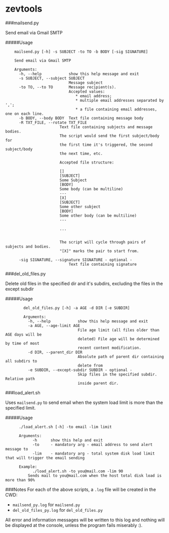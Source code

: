 zevtools
========



###mailsend.py

Send email via Gmail SMTP


#####Usage

```
    mailsend.py [-h] -s SUBJECT -to TO -b BODY [-sig SIGNATURE]

    Send email via Gmail SMTP

    Arguments:
      -h, --help            show this help message and exit
      -s SUBJECT, --subject SUBJECT
                            Message subject
      -to TO, --to TO       Message recipient(s). 
                            Accepted values: 
                               * email address; 
                               * multiple email addresses separated by ',';
                               * a file containing email addresses, one on each line.
      -b BODY, --body BODY  Text file containing message body
      -R TXT_FILE, --rotate TXT_FILE
                        Text file containing subjects and message bodies. 
                        The script would send the first subject/body for 
                        the first time it's triggered, the second subject/body 
                        the next time, etc.
                        
                        Accepted file structure:
                        
                        []
                        [SUBJECT]
                        Some Subject
                        [BODY]
                        Some body (can be multiline)
                        ---
                        [X]
                        [SUBJECT]
                        Some other subject
                        [BODY]
                        Some other body (can be multiline)
                        ---
       
                        ...
                        
         
                        The script will cycle through pairs of subjects and bodies. 
                        "[X]" marks the pair to start from.

      -sig SIGNATURE, --signature SIGNATURE - optional -
                            Text file containing signature

```



###del_old_files.py

Delete old files in the specified dir and it's subdirs, excluding the files in
the except subdir

#####Usage

```
        del_old_files.py [-h] -a AGE -d DIR [-e SUBDIR]

        Arguments:
          -h, --help            show this help message and exit
          -a AGE, --age-limit AGE
                                File age limit (all files older than AGE days will be
                                deleted) File age will be determined by time of most
                                recent content modification.
          -d DIR, --parent_dir DIR
                                Absolute path of parent dir containing all subdirs to
                                delete from
          -e SUBDIR, --except-subdir SUBDIR - optional -
                                Skip files in the specified subdir. Relative path
                                inside parent dir.
```


###load_alert.sh

Uses ```mailsend.py``` to send email when the system load limit is more than the specified limit.

#####Usage

```
      ./load_alert.sh [-h] -to email -lim limit

      Arguments:
            -h      show this help and exit
            -to     - mandatory arg - email address to send alert message to
            -lim    - mandatory arg - total system disk load limit that will trigger the email sending

      Example:
            ./load_alert.sh -to you@mail.com -lim 90
          Sends mail to you@mail.com when the host total disk load is more than 90%
```


###Notes
For each of the above scripts, a ```.log``` file will be created in the CWD:
 * ```mailsend_py.log``` for ```mailsend.py``` 
 * ```del_old_files_py.log``` for ```del_old_files.py```

All error and information messages will be written to this log and nothing will be displayed at the console, unless the program fails miserably :).
